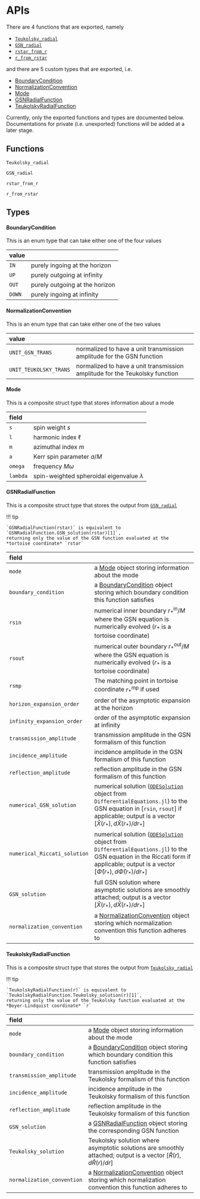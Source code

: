 # APIs

There are 4 functions that are exported, namely

- [`Teukolsky_radial`](@ref)
- [`GSN_radial`](@ref)
- [`rstar_from_r`](@ref)
- [`r_from_rstar`](@ref)

and there are 5 custom types that are exported, i.e.

- [BoundaryCondition](@ref)
- [NormalizationConvention](@ref)
- [Mode](@ref)
- [GSNRadialFunction](@ref)
- [TeukolskyRadialFunction](@ref)

Currently, only the exported functions and types are documented below. Documentations for private (i.e. unexported) functions will be added at a later stage.

## Functions
```@docs
Teukolsky_radial
```

```@docs
GSN_radial
```

```@docs
rstar_from_r
```

```@docs
r_from_rstar
```

## Types
#### BoundaryCondition
This is an enum type that can take either one of the four values

| value |  |
| :--- | :--- |
| `IN` | purely ingoing at the horizon | 
| `UP` | purely outgoing at infinity |
| `OUT` | purely outgoing at the horizon |
| `DOWN`| purely ingoing at infinity |

#### NormalizationConvention
This is an enum type that can take either one of the two values

| value |   |
| :--- | :--- |
| `UNIT_GSN_TRANS` | normalized to have a unit transmission amplitude for the GSN function | 
| `UNIT_TEUKOLSKY_TRANS` | normalized to have a unit transmission amplitude for the Teukolsky function |

#### Mode
This is a composite struct type that stores information about a mode

| field |   |
| :--- | :--- |
| `s` | spin weight $s$ |
| `l` | harmonic index $\ell$ |
| `m` | azimuthal index $m$ |
| `a` | Kerr spin parameter $a/M$ |
| `omega` | frequency $M\omega$ |
| `lambda` | spin-weighted spheroidal eigenvalue $\lambda$ |

#### GSNRadialFunction
This is a composite struct type that stores the output from [`GSN_radial`](@ref)

!!! tip

    `GSNRadialFunction(rstar)` is equivalent to `GSNRadialFunction.GSN_solution(rstar)[1]`, 
    returning only the value of the GSN function evaluated at the *tortoise coordinate* `rstar`

| field |    |
| :--- | :--- |
| `mode` | a [Mode](@ref) object storing information about the mode |
| `boundary_condition` | a [BoundaryCondition](@ref) object storing which boundary condition this function satisfies |
| `rsin` | numerical inner boundary $r_{*}^{\mathrm{in}}/M$ where the GSN equation is numerically evolved ($r_{*}$ is a tortoise coordinate) |
| `rsout` | numerical outer boundary $r_{*}^{\mathrm{out}}/M$ where the GSN equation is numerically evolved ($r_{*}$ is a tortoise coordinate) |
| `rsmp` | The matching point in tortoise coordinate $r_{*}^{\mathrm{mp}}$ if used  |
| `horizon_expansion_order` | order of the asymptotic expansion at the horizon |
| `infinity_expansion_order` | order of the asymptotic expansion at infinity |
| `transmission_amplitude` | transmission amplitude in the GSN formalism of this function |
| `incidence_amplitude` | incidence amplitude in the GSN formalism of this function |
| `reflection_amplitude` | reflection amplitude in the GSN formalism of this function |
| `numerical_GSN_solution` | numerical solution ([`ODESolution`](https://docs.sciml.ai/DiffEqDocs/stable/types/ode_types/#SciMLBase.ODESolution) object from `DifferentialEquations.jl`) to the GSN equation in [`rsin`, `rsout`] if applicable; output is a vector $[ \hat{X}(r_{*}), d\hat{X}(r_{*})/dr_{*} ]$ |
| `numerical_Riccati_solution` | numerical solution ([`ODESolution`](https://docs.sciml.ai/DiffEqDocs/stable/types/ode_types/#SciMLBase.ODESolution) object from `DifferentialEquations.jl`) to the GSN equation in the Riccati form if applicable; output is a vector $[ \hat{\Phi}(r_{*}), d\hat{\Phi}(r_{*})/dr_{*} ]$ |
| `GSN_solution` | full GSN solution where asymptotic solutions are smoothly attached; output is a vector $[ \hat{X}(r_{*}), d\hat{X}(r_{*})/dr_{*} ]$ |
| `normalization_convention` | a [NormalizationConvention](@ref) object storing which normalization convention this function adheres to |

#### TeukolskyRadialFunction
This is a composite struct type that stores the output from [`Teukolsky_radial`](@ref)

!!! tip

    `TeukolskyRadialFunction(r)` is equivalent to `TeukolskyRadialFunction.Teukolsky_solution(r)[1]`, 
    returning only the value of the Teukolsky function evaluated at the *Boyer-Lindquist coordinate* `r`

| field |    |
| :--- | :--- |
| `mode` | a [Mode](@ref) object storing information about the mode |
| `boundary_condition` | a [BoundaryCondition](@ref) object storing which boundary condition this function satisfies |
| `transmission_amplitude` | transmission amplitude in the Teukolsky formalism of this function |
| `incidence_amplitude` | incidence amplitude in the Teukolsky formalism of this function |
| `reflection_amplitude` | reflection amplitude in the Teukolsky formalism of this function |
| `GSN_solution` | a [GSNRadialFunction](@ref) object storing the corresponding GSN function
| `Teukolsky_solution` | Teukolsky solution where asymptotic solutions are smoothly attached; output is a vector $[ \hat{R}(r), d\hat{R}(r)/dr ]$ |
| `normalization_convention` | a [NormalizationConvention](@ref) object storing which normalization convention this function adheres to |